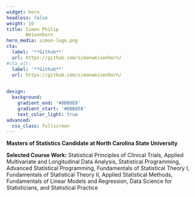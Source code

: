 ```yaml
---
widget: hero
headless: false
weight: 10
title: Simon Philip
       Weisenhorn
hero_media: simon-logo.png
cta:
  label: '**Github**'
  url: https://github.com/simonweisenhorn/
#cta_alt:
  label: '**Github**'
  url: https://github.com/simonweisenhorn/

    
design:
  background:
    gradient_end: '#8BB8E8'
    gradient_start: '#8BB8E8'
    text_color_light: true
advanced:
  css_class: fullscreen
---
```




**Masters of Statistics Candidate at North Carolina State University**



**Selected Course Work:** Statistical Principles of Clinical Trials, Applied Multivariate and Longitudinal Data Analysis, Statistical Programming, Advanced Statistical Programming, Fundamentals of Statistical Theory I, Fundamentals of Statistical Theory II, Applied Statistical Methods, Fundamentals of Linear Models and Regression, Data Science for Statisticians, and Statistical Practice
